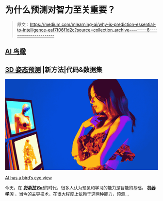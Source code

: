 # 为什么预测对智力至关重要？

> 原文：<https://medium.com/mlearning-ai/why-is-prediction-essential-to-intelligence-eaf7f06f1d2c?source=collection_archive---------6----------------------->

## [AI 鸟瞰](https://mlearning.substack.com/p/ai-has-a-birds-eye-view?r=z7zu8&utm_campaign=post&utm_medium=web)

## [3D 姿态预测](https://mlearning.substack.com/p/ai-has-a-birds-eye-view?r=z7zu8&utm_campaign=post&utm_medium=web) |新方法|代码&数据集

[![](img/758601910f53bcac66338e8ac2c1064e.png)](https://mlearning.substack.com/p/ai-has-a-birds-eye-view?r=z7zu8&utm_campaign=post&utm_medium=web)

[AI has a bird’s eye view](https://mlearning.substack.com/p/ai-has-a-birds-eye-view?r=z7zu8&utm_campaign=post&utm_medium=web)

今天，在 [***特斯拉 Bot***](#d148)的时代，很多人认为预见和学习的能力是智能的基础。 [**机器学习**](https://mlearning.substack.com) ，当今的主导技术，在很大程度上依赖于这两种能力，预测…
